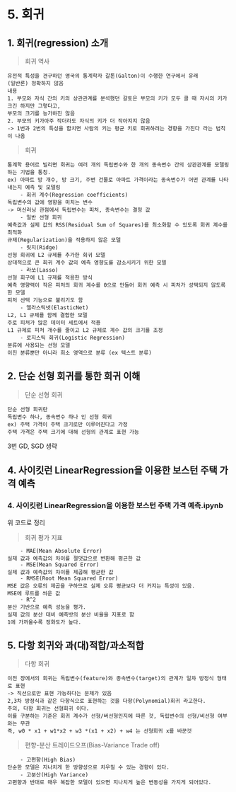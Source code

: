 # 5. 회귀

## 1. 회귀(regression) 소개 

> 회귀 역사

```
유전적 특성을 견구하던 영국의 통계학자 갈톤(Galton)이 수행한 연구에서 유래 
(일반론) 정확하지 않음
내용
1. 부모와 자식 간의 키의 상관관계를 분석했던 갈토은 부모의 키가 모두 클 때 자시의 키가 크긴 하지만 그렇다고,
부모의 크기를 능가하진 않음
2. 부모의 키가아주 작더라도 자식의 키가 더 작아지지 않음
-> 1번과 2번의 특성을 합치면 사람의 키는 평균 키로 회귀하려는 경향을 가진다 라는 법칙이 나옴
```

> 회귀

```
통계학 용어르 빌리면 회귀는 여러 개의 독립변수와 한 개의 종속변수 간의 상관관계를 모델링하는 기법을 통칭.
ex) 아파트 방 개수, 방 크기, 주변 건물로 아파트 가격이라는 종속변수가 어떤 관계를 나타내는지 예측 및 모델링
    - 회귀 계수(Regression coefficients)
독립변수의 값에 영향을 미치는 변수
-> 머신러닝 관점에서 독립변수는 피처, 종속변수는 결정 값
    - 일반 선형 회귀
예측값과 실제 값의 RSS(Residual Sum of Squares)를 최소화할 수 있도록 회귀 계수를 최적화
규제(Regularization)을 적용하지 않은 모델
    - 릿지(Ridge)
선형 회귀에 L2 규제를 추가한 회귀 모델
상대적으로 큰 회귀 계수 값의 예측 영향도를 감소시키기 위한 모델
    - 라쏘(Lasso)
선형 회구에 L1 규제를 적용한 방식
예측 영향력이 작은 피처의 회귀 계수를 0으로 만들어 회귀 예측 시 피처가 성택되지 않도록 한 모델
피처 선택 기능으로 불리기도 함
    - 엘라스틱넷(ElasticNet)
L2, L1 규제를 함께 결합한 모델
주로 피처가 많은 데이터 세트에서 적용
L1 규제로 피처 개수를 줄이고 L2 규제로 계수 값의 크기를 조정
    - 로지스틱 회귀(Logistic Regression)
분류에 사용되는 선형 모델
이진 분류뿐만 아니라 희소 영역으로 분류 (ex 텍스트 분류)
```

## 2. 단순 선형 회귀를 통한 회귀 이해

> 단순 선형 회귀

```
단순 선형 회귀란
독립변수 하나, 종속변수 하나 인 선형 회귀
ex) 주택 가격이 주택 크기로만 이루어진다고 가정
주택 가격은 주택 크기에 대해 선형의 관계로 표현 가능
```

3번 GD, SGD 생략 <br> 

## 4. 사이킷런 LinearRegression을 이용한 보스턴 주택 가격 예측 
### 4. 사이킷런 LinearRegression을 이용한 보스턴 주택 가격 예측.ipynb
위 코드로 정리

> 회귀 평가 지표
```
    - MAE(Mean Absolute Error)
실제 값과 예측값의 차이를 절댓값으로 변환해 평균한 값
    - MSE(Mean Squared Error)
실제 값과 예측값의 차이를 제곱해 평균한 값
    - RMSE(Root Mean Squared Error)
MSE 값은 오류의 제곱을 구하므로 실제 오류 평균보다 더 커지는 특성이 있음.
MSE에 루트를 씌운 값
    - R^2
분산 기반으로 예측 성능을 평가.
실제 값의 분산 대비 예측밧의 분산 비율을 지표로 함
1에 가까울수록 정화도가 높다.
```

## 5. 다항 회귀와 과(대)적합/과소적합

> 다항 회귀

```
이전 장에서의 회귀는 독립변수(feature)와 종속변수(target)의 관계가 일차 방정식 형태로 표현
-> 직선으로만 표현 가능하다는 문제가 있음 
2,3차 방정식과 같은 다항식으로 표현하는 것을 다항(Polynomial)회귀 라고한다.
주의, 다항 회귀는 선형회귀 이다. 
이를 구분하는 기준은 회귀 계수가 선형/버선형인지에 따른 것, 독립변수의 선형/비선형 여부와는 무관 
즉, w0 * x1 + w1*x2 + w3 *(x1 + x2) + w4 는 선형회귀 x를 바꾼것 
```

> 편향-분산 트레이드오프(Bias-Variance Trade off)

```
    - 고편향(High Bias)
단순한 모델은 지나치게 한 방향성으로 치우칠 수 있는 경향이 있다.
    - 고분산(High Variance)
고편향과 반대로 매우 복잡한 모델이 있으면 지나치게 높은 변동성을 가지게 되어있다.
```



















